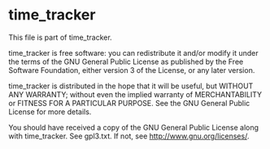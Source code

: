time_tracker
============

This file is part of time_tracker.

time_tracker is free software: you can redistribute it and/or modify
it under the terms of the GNU General Public License as published by
the Free Software Foundation, either version 3 of the License, or
any later version.

time_tracker is distributed in the hope that it will be useful,
but WITHOUT ANY WARRANTY; without even the implied warranty of
MERCHANTABILITY or FITNESS FOR A PARTICULAR PURPOSE.  See the
GNU General Public License for more details.

You should have received a copy of the GNU General Public License
along with time_tracker.  See gpl3.txt. If not, see <http://www.gnu.org/licenses/>.
